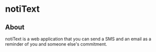 # notiText

## About
notiText is a web application that you can send a SMS and an email as a reminder of you and someone else's commitment.

